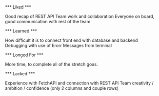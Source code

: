 *** Liked ***

Good recap of REST API
Team work and collaboration
Everyone on board, good communication with rest of the team

*** Learned ***

How difficult it is to connect front end with database and backend
Debugging with use of Erorr Messages from terminal

*** Longed For ***

More time, to complete all of the stretch goas.

*** Lacked ***

Experience with FetchAPI and connection with REST API
Team creativity / ambition / confidence (only 2 columns and couple rows)


